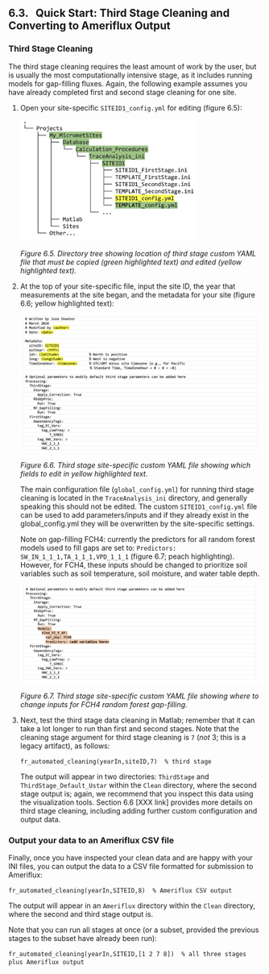 ## 6.3. &nbsp; Quick Start: Third Stage Cleaning and Converting to Ameriflux Output

### Third Stage Cleaning

The third stage cleaning requires the least amount of work by the user, but is usually the most computationally intensive stage, as it includes running models for gap-filling fluxes. Again, the following example assumes you have already completed first and second stage cleaning for one site.

1. Open your site-specific `SITEID1_config.yml` for editing (figure 6.5): 

    <img src="images/directory_trees/DirectoryTree6c_short.jpg" alt="DirectoryTree:ThirdStageYml" width="350"/>

    *Figure 6.5. Directory tree showing location of third stage custom YAML file that must be copied (green highlighted text) and edited (yellow highlighted text).*

2. At the top of your site-specific file, input the site ID, the year that measurements at the site began, and the metadata for your site (figure 6.6; yellow highlighted text):

    <img src="images/ini_files/ini_example3a.jpg" alt="INIfiles/ThirdStageConfig" width="500"/>

    *Figure 6.6. Third stage site-specific custom YAML file showing which fields to edit in yellow highlighted text.*

    The main configuration file (`global_config.yml`) for running third stage cleaning is located in the `TraceAnalysis_ini` directory, and generally speaking this should not be edited. The custom `SITEID1_config.yml` file can be used to add parameters/inputs and if they already exist in the global_config.yml they will be overwritten by the site-specific settings.

    Note on gap-filling FCH4: currently the predictors for all random forest models used to fill gaps are set to:
    `Predictors: SW_IN_1_1_1,TA_1_1_1,VPD_1_1_1` (figure 6.7; peach highlighting). However, for FCH4, these inputs should be changed to prioritize soil variables such as soil temperature, soil moisture, and water table depth. <!-- As an active area of research, we recommend experimenting with different combinations of these inputs. -->

    <img src="images/ini_files/ini_example3b.jpg" alt="INIfiles/ThirdStageConfigOptions" width="500"/>

    *Figure 6.7. Third stage site-specific custom YAML file showing where to change inputs for FCH4 random forest gap-filling.*


3. Next, test the third stage data cleaning in Matlab; remember that it can take a lot longer to run than first and second stages. Note that the cleaning stage argument for third stage cleaning is `7` (*not* 3; this is a legacy artifact), as follows:
    ```
    fr_automated_cleaning(yearIn,siteID,7)  % third stage
    ```
    The output will appear in two directories: `ThirdStage` and `ThirdStage_Default_Ustar` within the `Clean` directory, where the second stage output is; again, we recommend that you inspect this data using the visualization tools. Section 6.6 [XXX link] provides more details on third stage cleaning, including adding further custom configuration and output data.

### Output your data to an Ameriflux CSV file

Finally, once you have inspected your clean data and are happy with your INI files, you can output the data to a CSV file formatted for submission to Ameriflux:
```
fr_automated_cleaning(yearIn,SITEID,8)  % Ameriflux CSV output
```
The output will appear in an `Ameriflux` directory within the `Clean` directory, where the second and third stage output is.


Note that you can run all stages at once (or a subset, provided the previous stages to the subset have already been run):
```
fr_automated_cleaning(yearIn,SITEID,[1 2 7 8])  % all three stages plus Ameriflux output
```